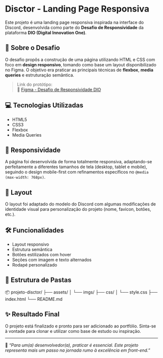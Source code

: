 # Disctor - Landing Page Responsiva

Este projeto é uma landing page responsiva inspirada na interface do Discord, desenvolvida como parte do **Desafio de Responsividade** da plataforma **DIO (Digital Innovation One)**.

## 🧩 Sobre o Desafio

O desafio propôs a construção de uma página utilizando HTML e CSS com foco em **design responsivo**, tomando como base um layout disponibilizado no Figma. O objetivo era praticar as principais técnicas de **flexbox**, **media queries** e estruturação semântica.

> Link do protótipo:  
> 🔗 [Figma - Desafio de Responsividade DIO](https://www.figma.com/design/NRBYrG5d4DSzObv7dpTqoM/Desafio-Responsividade---DIO?node-id=0-1)

## 💻 Tecnologias Utilizadas

- HTML5
- CSS3
- Flexbox
- Media Queries

## 📱 Responsividade

A página foi desenvolvida de forma totalmente responsiva, adaptando-se perfeitamente a diferentes tamanhos de tela (desktop, tablet e mobile), seguindo o design mobile-first com refinamentos específicos no `@media (max-width: 768px)`.

## 🎨 Layout

O layout foi adaptado do modelo do Discord com algumas modificações de identidade visual para personalização do projeto (nome, favicon, botões, etc.).

## 🛠️ Funcionalidades

- Layout responsivo
- Estrutura semântica
- Botões estilizados com hover
- Seções com imagem e texto alternados
- Rodapé personalizado

## 📁 Estrutura de Pastas

📦 projeto-disctor/
├── assets/
│ └── imgs/
├── css/
│ └── style.css
├── index.html
└── README.md

## ✨ Resultado Final

O projeto está finalizado e pronto para ser adicionado ao portfólio. Sinta-se à vontade para clonar e utilizar como base de estudo ou inspiração.

---

🧠 *“Para um(a) desenvolvedor(a), praticar é essencial. Este projeto representa mais um passo na jornada rumo à excelência em front-end.”*

